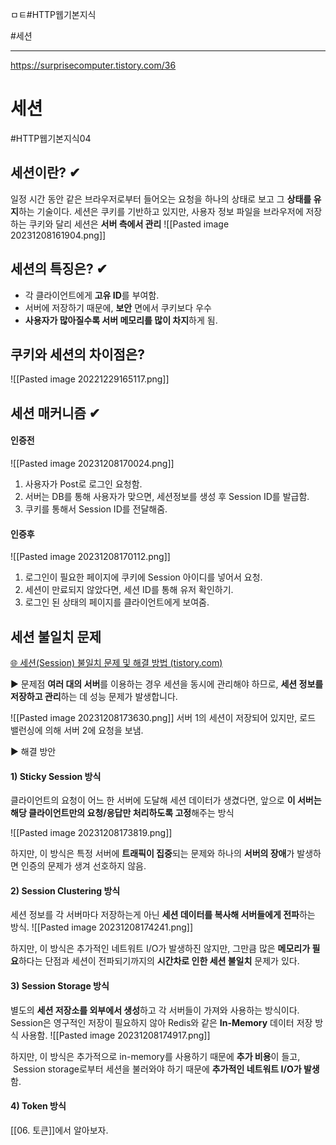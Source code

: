 ㅁㅌ#HTTP웹기본지식

#세션

----
https://surprisecomputer.tistory.com/36

# 세션
#HTTP웹기본지식04
## 세션이란? ✔
일정 시간 동안 같은 브라우저로부터 들어오는 요청을 하나의 상태로 보고 그 **상태를 유지**하는 기술이다.
세션은 쿠키를 기반하고 있지만, 사용자 정보 파일을 브라우저에 저장하는 쿠키와 달리 세션은 **서버 측에서 관리**
![[Pasted image 20231208161904.png]]


## 세션의 특징은? ✔
- 각 클라이언트에게 **고유 ID**를 부여함.
- 서버에 저장하기 때문에, **보안** 면에서 쿠키보다 우수
- **사용자가 많아질수록 서버 메모리를 많이 차지**하게 됨. 


## 쿠키와 세션의 차이점은?
![[Pasted image 20221229165117.png]]


## 세션 매커니즘 ✔
#### 인증전
![[Pasted image 20231208170024.png]]
1) 사용자가 Post로 로그인 요청함.
2) 서버는 DB를 통해 사용자가 맞으면, 세션정보를 생성 후 Session ID를 발급함.
3) 쿠키를 통해서 Session ID를 전달해줌.


#### 인증후
![[Pasted image 20231208170112.png]]
1) 로그인이 필요한 페이지에 쿠키에 Session 아이디를 넣어서 요청.
2) 세션이 만료되지 않았다면, 세션 ID를 통해 유저 확인하기.
3) 로그인 된 상태의 페이지를 클라이언트에게 보여줌.


## 세션 불일치 문제
[🌐 세션(Session) 불일치 문제 및 해결 방법 (tistory.com)](https://inpa.tistory.com/entry/WEB-%F0%9F%8C%90-%EC%84%B8%EC%85%98Session-%EB%B6%88%EC%9D%BC%EC%B9%98-%EB%AC%B8%EC%A0%9C-%ED%95%B4%EA%B2%B0%EB%B2%95-%E2%B8%A2%EC%84%9C%EB%B2%84-%EB%8B%A4%EC%A4%91%ED%99%94-%ED%99%98%EA%B2%BD-%E2%B8%A5#session_clustering_%EB%B0%A9%EC%8B%9D)

▶ 문제점
**여러 대의 서버**를 이용하는 경우 세션을 동시에 관리해야 하므로, **세션 정보를 저장하고 관리**하는 데 성능 문제가 발생합니다. 

![[Pasted image 20231208173630.png]]
서버 1의 세션이 저장되어 있지만, 로드 밸런싱에 의해 서버 2에 요청을 보냄.


▶ 해결 방안
#### 1) Sticky Session 방식
클라이언트의 요청이 어느 한 서버에 도달해 세션 데이터가 생겼다면, 앞으로 **이 서버는 해당 클라이언트만의 요청/응답만 처리하도록 고정**해주는 방식

![[Pasted image 20231208173819.png]]

하지만, 이 방식은 특정 서버에 **트래픽이 집중**되는 문제와 하나의 **서버의 장애**가 발생하면 인증의 문제가 생겨 선호하지 않음.


#### 2) Session Clustering 방식
세션 정보를 각 서버마다 저장하는게 아닌 **세션 데이터를 복사해 서버들에게 전파**하는 방식.
![[Pasted image 20231208174241.png]]

하지만, 이 방식은 추가적인 네트워트 I/O가 발생하진 않지만, 그만큼 많은 **메모리가 필요**하다는 단점과 세션이 전파되기까지의 **시간차로 인한 세션 불일치** 문제가 있다.


#### 3) Session Storage 방식
별도의 **세션 저장소를 외부에서 생성**하고 각 서버들이 가져와 사용하는 방식이다. Session은 영구적인 저장이 필요하지 않아 Redis와 같은 **In-Memory** 데이터 저장 방식 사용함.
![[Pasted image 20231208174917.png]]

하지만, 이 방식은 추가적으로 in-memory를 사용하기 때문에 **추가 비용**이 들고,  Session storage로부터 세션을 불러와야 하기 때문에 **추가적인 네트워트 I/O가 발생**함.


#### 4) Token 방식
[[06. 토큰]]에서 알아보자.